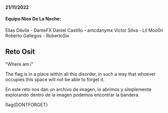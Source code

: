 #### 21/11/2022


#### Equipo Nios De La Noche:

Elías Dávila - DanteFX Daniel Castillo - amcdanymx Victor Silva - Lil Moo0n Roberto Gallegos - RobertoSix

## Reto Osit

"Where am i"

The flag is in a place within all this disorder, in such a way that whoever occupies this space will not be able to forget it.

En este reto nos dan un archivo de imagen, lo abrimos y simplemente explorando dentro de la imagen podemos encontrar la bandera.

flag{DONTFORGET}
